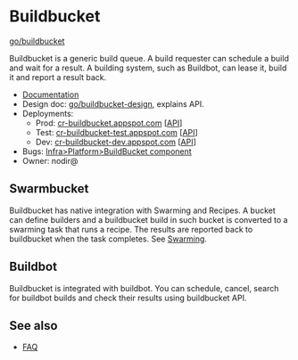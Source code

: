 # Buildbucket

[go/buildbucket]

Buildbucket is a generic build queue. A build requester can schedule a build
and wait for a result. A building system, such as Buildbot, can lease it, build
it and report a result back.

*   [Documentation](doc/index.md)
*   Design doc: [go/buildbucket-design], explains API.
*   Deployments:
    *   Prod: [cr-buildbucket.appspot.com](https://cr-buildbucket.appspot.com) [[API](https://cr-buildbucket.appspot.com/_ah/api/explorer)]
    *   Test: [cr-buildbucket-test.appspot.com](https://cr-buildbucket-test.appspot.com) [[API](https://cr-buildbucket-test.appspot.com/_ah/api/explorer)]
    *   Dev: [cr-buildbucket-dev.appspot.com](https://cr-buildbucket-dev.appspot.com) [[API](https://cr-buildbucket-dev.appspot.com/_ah/api/explorer)]
*   Bugs: [Infra>Platform>BuildBucket component](https://crbug.com?q=component:Infra>Platform>Buildbucket)
*   Owner: nodir@

## Swarmbucket

Buildbucket has native integration with Swarming and Recipes.
A bucket can define builders and a buildbucket build in such bucket is converted
to a swarming task that runs a recipe.
The results are reported back to buildbucket when the task completes.
See [Swarming](doc/swarming.md).

## Buildbot

Buildbucket is integrated with buildbot. You can schedule, cancel, search for
buildbot builds and check their results using buildbucket API.

[go/buildbucket-design]: http://go/buildbucket-design
[go/buildbucket]: http://go/buildbucket

## See also

* [FAQ](doc/faq.md)
